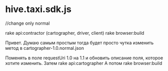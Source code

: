 # hive.taxi.sdk.js

//change only normal

rake api:contractor (cartographer, driver, client)
rake browser:build



Привет. Думаю самым простым тогда будет просто чутка изменить метод в cartographer-1.0.normal.json

Поменять в поле requestUri 1.0 на 1.1 и обновить описание поля, которое хотите изменить.
Затем rake api:cartographer
А потом rake browser:build